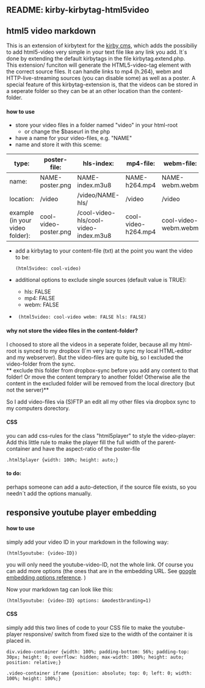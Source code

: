 ## README: kirby-kirbytag-html5video

## html5 video markdown

This is an extension of kirbytext for the [kirby cms](getkirby.com), which adds the possibiliy to add html5-video very simple in your text file like any link you add. It´s done by extending the default kirbytags in the file kirbytag.extend.php.  
This extension/ funciton will generate the HTML5-video-tag element with the correct source files. It can handle links to mp4 (h.264), webm and HTTP-live-streaming sources (you can disable some) as well as a poster. A special feature of this kirbytag-extension is, that the videos can be stored in a seperate folder so they can be at an other location than the content-folder.


#### how to use
* store your video files in a folder named "video" in your html-root
	* or change the $baseurl in the php
* have a name for your video-files, e.g. "NAME"
* name and store it with this sceme:

type:     | poster-file:    | hls-index:       | mp4-file:    | webm-file:  
------    |------           |------            |------        |------
name:     | NAME-poster.png | NAME-index.m3u8  | NAME-h264.mp4| NAME-webm.webm
location: | /video          | /video/NAME-hls/ | /video       | /video
example (in your video folder):  | cool-video-poster.png | /cool-video-hls/cool-video-index.m3u8 | cool-video-h264.mp4 | cool-video-webm.webm  

* add a kirbytag to your content-file (txt) at the point you want the video to be:  

	  (html5video: cool-video)  
* additional options to exclude single sources (default value is TRUE):
	* hls: FALSE
	* mp4: FALSE
	* webm: FALSE
*  
	   (html5video: cool-video webm: FALSE hls: FALSE)  

#### why not store the video files in the content-folder?
I choosed to store all the videos in a seperate folder, because all my html-root is synced to my dropbox (I´m very lazy to sync my local HTML-editor and my webserver). But the video-files are quite big, so I excluded the video-folder from the sync.  
** exclude this folder from dropbox-sync before you add any content to that folder! Or move the content temprary to another folde! Otherwise alle the content in the excluded folder will be removed from the local directory (but not the server)**

So I add video-files via (S)FTP an edit all my other files via dropbox sync to my computers dorectory.


#### CSS

you can add css-rules for the class "html5player" to style the video-player:
Add this little rule to make the player fill the full width of the parent-container and have the aspect-ratio of the poster-file

    .html5player {width: 100%; height: auto;}
    
    
#### to do:
perhaps someone can add a auto-detection, if the source file exists, so you needn´t add the options manually.



## responsive youtube player embedding

#### how to use

simply add your video ID in your markdown in the following way:

    (html5youtube: {video-ID})

you will only need the youtube-video-ID, not the whole link. Of course you can add more options (the ones that are in the embedding URL. See [google embedding options reference](https://developers.google.com/youtube/player_parameters?hl=en#Parameters). )

Now your markdown tag can look like this:

	(html5youtube: {video-ID} options: &modestbranding=1)


#### CSS

simply add this two lines of code to your CSS file to make the youtube-player responsive/ switch from fixed size to the width of the container it is placed in.

	div.video-container {width: 100%; padding-bottom: 56%; padding-top: 30px; height: 0; overflow: hidden; max-width: 100%; height: auto; position: relative;}
	
	.video-container iframe {position: absolute; top: 0; left: 0; width: 100%; height: 100%;}
